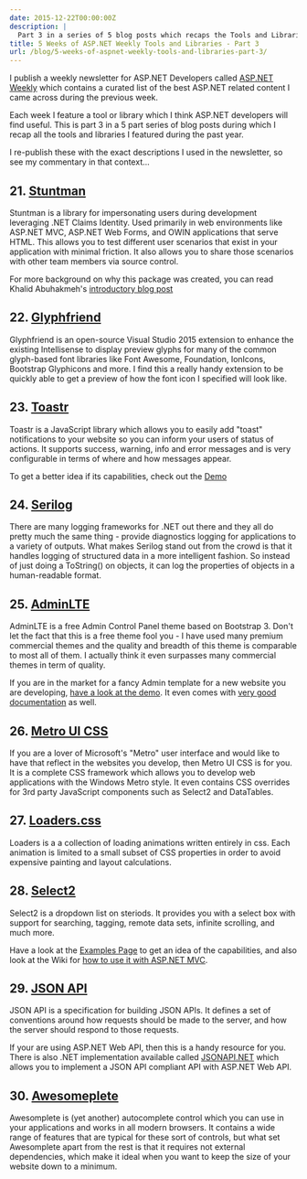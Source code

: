 ```yaml
---
date: 2015-12-22T00:00:00Z
description: |
  Part 3 in a series of 5 blog posts which recaps the Tools and Libraries I covered during 2015 in ASP.NET Weekly
title: 5 Weeks of ASP.NET Weekly Tools and Libraries - Part 3
url: /blog/5-weeks-of-aspnet-weekly-tools-and-libraries-part-3/
---
```


I publish a weekly newsletter for ASP.NET Developers called [ASP.NET Weekly](http://www.aspnetweekly.com) which contains a curated list of the best ASP.NET related content I came across during the previous week. 

Each week I feature a tool or library which I think ASP.NET developers will find useful. This is part 3 in a 5 part series of blog posts during which I recap all the tools and libraries I featured during the past year.

I re-publish these with the exact descriptions I used in the newsletter, so see my commentary in that context...

## 21. [Stuntman](https://github.com/ritterim/stuntman)

Stuntman is a library for impersonating users during development leveraging .NET Claims Identity. Used primarily in web environments like ASP.&#8203;NET MVC, ASP.&#8203;NET Web Forms, and OWIN applications that serve HTML. This allows you to test different user scenarios that exist in your application with minimal friction. It also allows you to share those scenarios with other team members via source control.

For more background on why this package was created, you can read Khalid Abuhakmeh's [introductory blog post](http://www.khalidabuhakmeh.com/use-stuntman-for-development-authentication-in-owin)

## 22. [Glyphfriend](https://visualstudiogallery.msdn.microsoft.com/5fd24afb-b3b2-4cec-9b03-1cfcec6123aa)

Glyphfriend is an open-source Visual Studio 2015 extension to enhance the existing Intellisense to display preview glyphs for many of the common glyph-based font libraries like Font Awesome, Foundation, IonIcons, Bootstrap Glyphicons and more. I find this a really handy extension to be quickly able to get a preview of how the font icon I specified will look like. 

## 23. [Toastr](http://codeseven.github.io/toastr/)

Toastr is a JavaScript library which allows you to easily add "toast" notifications to your website so you can inform your users of status of actions. It supports success, warning, info and error messages and is very configurable in terms of where and how messages appear.

To get a better idea if its capabilities, check out the [Demo](http://codeseven.github.io/toastr/demo.html) 

## 24. [Serilog](http://serilog.net/)

There are many logging frameworks for .NET out there and they all do pretty much the same thing - provide diagnostics logging for applications to a variety of outputs. What makes Serilog stand out from the crowd is that it handles logging of structured data in a more intelligent fashion. So instead of just doing a ToString() on objects, it can log the properties of objects in a human-readable format.

## 25. [AdminLTE](https://github.com/almasaeed2010/AdminLTE)

AdminLTE is a free Admin Control Panel theme based on Bootstrap 3. Don't let the fact that this is a free theme fool you - I have used many premium commercial themes and the quality and breadth of this theme is comparable to most all of them. I actually think it even surpasses many commercial themes in term of quality. 

If you are in the market for a fancy Admin template for a new website you are developing, [have a look at the demo](https://almsaeedstudio.com/preview). It even comes with [very good documentation](https://almsaeedstudio.com/themes/AdminLTE/documentation/index.html) as well. 

## 26. [Metro UI CSS](http://metroui.org.ua/)

If you are a lover of Microsoft's "Metro" user interface and would like to have that reflect in the websites you develop, then Metro UI CSS is for you. It is a complete CSS framework which allows you to develop web applications with the Windows Metro style. It even contains CSS overrides for 3rd party JavaScript components such as Select2 and DataTables.

## 27. [Loaders.css](http://connoratherton.com/loaders)

Loaders is a a collection of loading animations written entirely in css. Each animation is limited to a small subset of CSS properties in order to avoid expensive painting and layout calculations.

## 28. [Select2](https://select2.github.io/)

Select2 is a dropdown list on steriods. It provides you with a select box with support for searching, tagging, remote data sets, infinite scrolling, and much more. 

Have a look at the [Examples Page](https://select2.github.io/examples.html) to get an idea of the capabilities, and also look at the Wiki for [how to use it with ASP.&#8203;NET MVC](https://github.com/select2/select2/wiki/.Net-MVC-Example).

## 29. [JSON API](http://jsonapi.org/)

JSON API is a specification for building JSON APIs. It defines a set of conventions around how requests should be made to the server, and how the server should respond to those requests.

If your are using ASP.&#8203;NET Web API, then this is a handy resource for you. There is also .NET implementation available called [JSONAPI.&#8203;NET](https://github.com/SphtKr/JSONAPI.NET) which allows you to implement a JSON API compliant API with ASP.&#8203;NET Web API.

## 30. [Awesomeplete](http://leaverou.github.io/awesomplete/)

Awesomplete is (yet another) autocomplete control which you can use in your applications and works in all modern browsers. It contains a wide range of features that are typical for these sort of controls, but what set Awesomplete apart from the rest is that it requires not external dependencies, which make it ideal when you want to keep the size of your website down to a minimum.